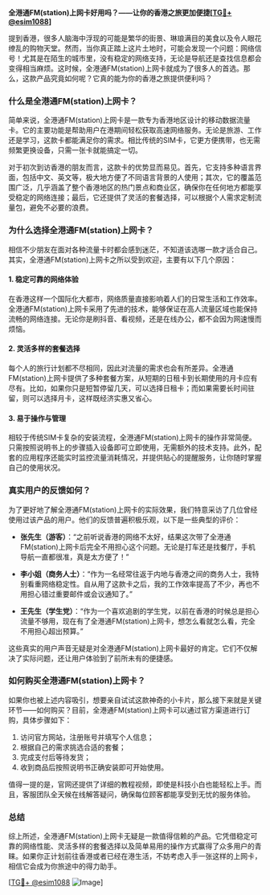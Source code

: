 **全港通FM(station)上网卡好用吗？——让你的香港之旅更加便捷[[TG💪+ @esim1088](https://t.me/s/esim1088)]**

提到香港，很多人脑海中浮现的可能是繁华的街景、琳琅满目的美食以及令人眼花缭乱的购物天堂。然而，当你真正踏上这片土地时，可能会发现一个问题：网络信号！尤其是在陌生的城市里，没有稳定的网络支持，无论是导航还是查找信息都会变得相当麻烦。这时候，全港通FM(station)上网卡就成为了很多人的首选。那么，这款产品究竟如何呢？它真的能为你的香港之旅提供便利吗？

### **什么是全港通FM(station)上网卡？**

简单来说，全港通FM(station)上网卡是一款专为香港地区设计的移动数据流量卡。它的主要功能是帮助用户在港期间轻松获取高速网络服务。无论是旅游、工作还是学习，这款卡都能满足你的需求。相比传统的SIM卡，它更方便携带，也无需频繁更换设备，只需一张卡就能搞定一切。

对于初次到访香港的朋友而言，这款卡的优势显而易见。首先，它支持多种语言界面，包括中文、英文等，极大地方便了不同语言背景的人使用；其次，它的覆盖范围广泛，几乎涵盖了整个香港地区的热门景点和商业区，确保你在任何地方都能享受稳定的网络连接；最后，它还提供了灵活的套餐选择，可以根据个人需求定制流量包，避免不必要的浪费。

### **为什么选择全港通FM(station)上网卡？**

相信不少朋友在面对各种流量卡时都会感到迷茫，不知道该选哪一款才适合自己。其实，全港通FM(station)上网卡之所以受到欢迎，主要有以下几个原因：

#### **1. 稳定可靠的网络体验**
在香港这样一个国际化大都市，网络质量直接影响着人们的日常生活和工作效率。全港通FM(station)上网卡采用了先进的技术，能够保证在高人流量区域也能保持流畅的网络连接。无论你是刷抖音、看视频，还是在线办公，都不会因为网速慢而烦恼。

#### **2. 灵活多样的套餐选择**
每个人的旅行计划都不尽相同，因此对流量的需求也会有所差异。全港通FM(station)上网卡提供了多种套餐方案，从短期的日租卡到长期使用的月卡应有尽有。比如，如果你只是短暂停留几天，可以选择日租卡；而如果需要长时间驻留，则可以选择月卡，这样既经济实惠又省心。

#### **3. 易于操作与管理**
相较于传统SIM卡复杂的安装流程，全港通FM(station)上网卡的操作非常简便。只需按照说明书上的步骤插入设备即可立即使用，无需额外的技术支持。此外，配套的应用程序还能实时监控流量消耗情况，并提供贴心的提醒服务，让你随时掌握自己的使用状况。

### **真实用户的反馈如何？**

为了更好地了解全港通FM(station)上网卡的实际效果，我们特意采访了几位曾经使用过该产品的用户。他们的反馈普遍积极乐观，以下是一些典型的评价：

- **张先生（游客）**：“之前听说香港的网络不太好，结果这次带了全港通FM(station)上网卡后完全不用担心这个问题。无论是打车还是找餐厅，手机导航一直都很准，真是太方便了！”
  
- **李小姐（商务人士）**：“作为一名经常往返于内地与香港之间的商务人士，我特别看重网络稳定性。自从用了这款卡之后，我的工作效率提高了不少，再也不用担心错过重要邮件或会议通知了。”

- **王先生（学生党）**：“作为一个喜欢追剧的学生党，以前在香港的时候总是担心流量不够用，现在有了全港通FM(station)上网卡，想怎么看就怎么看，完全不用担心超出预算。”

这些真实的用户声音无疑是对全港通FM(station)上网卡最好的肯定。它们不仅解决了实际问题，还让用户体验到了前所未有的便捷感。

### **如何购买全港通FM(station)上网卡？**

如果你也被上述内容吸引，想要亲自试试这款神奇的小卡片，那么接下来就是关键环节——如何购买？目前，全港通FM(station)上网卡可以通过官方渠道进行订购，具体步骤如下：

1. 访问官方网站，注册账号并填写个人信息；
2. 根据自己的需求挑选合适的套餐；
3. 完成支付后等待发货；
4. 收到商品后按照说明书正确安装即可开始使用。

值得一提的是，官网还提供了详细的教程视频，即使是科技小白也能轻松上手。而且，客服团队全天候在线解答疑问，确保每位顾客都能享受到无忧的服务体验。

### **总结**

综上所述，全港通FM(station)上网卡无疑是一款值得信赖的产品。它凭借稳定可靠的网络性能、灵活多样的套餐选择以及简单易用的操作方式赢得了众多用户的青睐。如果你正计划前往香港或者已经在港生活，不妨考虑入手一张这样的上网卡，相信它会成为你旅途中的得力助手。

[[TG💪+ @esim1088](https://t.me/s/esim1088) ![Image](https://i.postimg.cc/4NQfJmqS/Snipaste-2025-05-13-00-14-12.png)]
